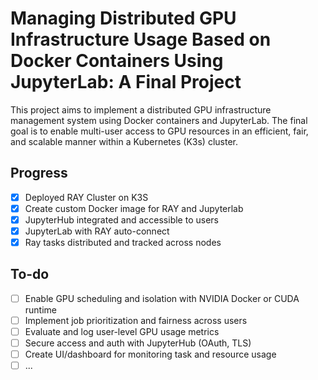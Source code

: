 # Managing Distributed GPU Infrastructure Usage Based on Docker Containers Using JupyterLab: A Final Project

This project aims to implement a distributed GPU infrastructure management system using Docker containers and JupyterLab. The final goal is to enable multi-user access to GPU resources in an efficient, fair, and scalable manner within a Kubernetes (K3s) cluster.

## Progress

- [x] Deployed RAY Cluster on K3S
- [x] Create custom Docker image for RAY and Jupyterlab
- [x] JupyterHub integrated and accessible to users
- [x] JupyterLab with RAY auto-connect
- [x] Ray tasks distributed and tracked across nodes

## To-do

- [ ] Enable GPU scheduling and isolation with NVIDIA Docker or CUDA runtime
- [ ] Implement job prioritization and fairness across users
- [ ] Evaluate and log user-level GPU usage metrics
- [ ] Secure access and auth with JupyterHub (OAuth, TLS)
- [ ] Create UI/dashboard for monitoring task and resource usage
- [ ] ...
